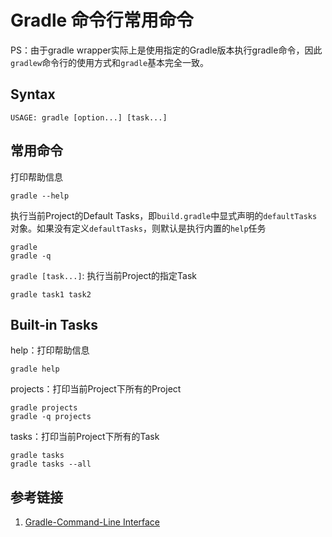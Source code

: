 # Gradle 命令行常用命令

PS：由于gradle wrapper实际上是使用指定的Gradle版本执行gradle命令，因此`gradlew`命令行的使用方式和`gradle`基本完全一致。

## Syntax

```
USAGE: gradle [option...] [task...]
```


## 常用命令

打印帮助信息
```
gradle --help
```

执行当前Project的Default Tasks，即`build.gradle`中显式声明的`defaultTasks`对象。如果没有定义`defaultTasks`，则默认是执行内置的`help`任务
```
gradle
gradle -q
```


`gradle [task...]`: 执行当前Project的指定Task
```
gradle task1 task2
```


## Built-in Tasks

help：打印帮助信息
```
gradle help
```

projects：打印当前Project下所有的Project
```
gradle projects
gradle -q projects
```

tasks：打印当前Project下所有的Task
```
gradle tasks
gradle tasks --all
```


## 参考链接
1. [Gradle-Command-Line Interface](https://docs.gradle.org/current/userguide/command_line_interface.html)